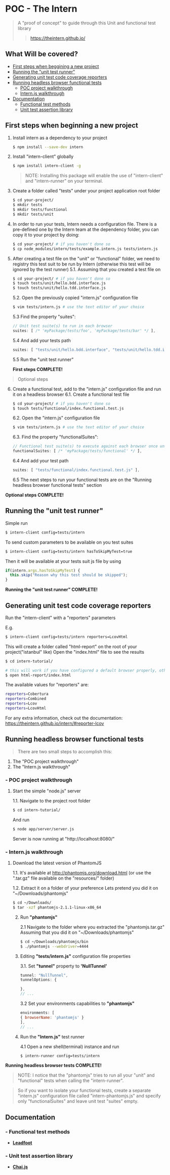 # POC - The Intern
> A "proof of concept" to guide through this Unit and functional test library
> > https://theintern.github.io/

## What Will be covered?
- [First steps when beggining a new project](https://github.com/leonardosarmentocastro/poc-theintern#first-steps-when-beginning-a-new-project)
- [Running the "unit test runner"](https://github.com/leonardosarmentocastro/poc-theintern#running-the-unit-test-runner)
- [Generating unit test code coverage reporters](https://github.com/leonardosarmentocastro/poc-theintern#generating-unit-test-code-coverage-reporters)
- [Running headless browser functional tests](https://github.com/leonardosarmentocastro/poc-theintern#running-headless-browser-functional-tests)
    - [POC project walkthrough](https://github.com/leonardosarmentocastro/poc-theintern#--poc-project-walkthrough)
    - [Intern.js walkthrough](https://github.com/leonardosarmentocastro/poc-theintern#--internjs-walkthrough)
- [Documentation](https://github.com/leonardosarmentocastro/poc-theintern#documentation)
    - [Functional test methods](https://github.com/leonardosarmentocastro/poc-theintern#--functional-test-methods)
    - [Unit test assertion library](https://github.com/leonardosarmentocastro/poc-theintern#--unit-test-assertion-library)



## First steps when beginning a new project
1. Install intern as a dependency to your project
    ```sh
    $ npm install --save-dev intern
    ```

2. Install "intern-client" globally
    ```sh
    $ npm install intern-client -g
    ```
    > NOTE: Installing this package will enable the use of "intern-client" and "intern-runner" on your terminal.


3. Create a folder called "tests" under your project application root folder
    ```sh
    $ cd your-project/
    $ mkdir tests
    $ mkdir tests/functional
    $ mkdir tests/unit
    ```

4. In order to run your tests, Intern needs a configuration file.
There is a pre-defined one by the Intern team at the dependency folder, you can copy it to your project by doing:
    ```sh
    $ cd your-project/ # if you haven't done so
    $ cp node_modules/intern/tests/example.intern.js tests/intern.js
    ```

5. After creating a test file on the "unit" or "functional" folder, we need to registry this test suit to be run by Intern
(otherwise this test will be ignored by the test runner)
  5.1. Assuming that you created a test file on
      ```sh
      $ cd your-project/ # if you haven't done so
      $ touch tests/unit/hello.bdd.interface.js
      $ touch tests/unit/hello.tdd.interface.js
      ```

    5.2. Open the previously copied "intern.js" configuration file
    ```sh
    $ vim tests/intern.js # use the text editor of your choice
    ```

    5.3 Find the property "suites":
    ```js
    // Unit test suite(s) to run in each browser
    suites: [ /* 'myPackage/tests/foo', 'myPackage/tests/bar' */ ],
    ```

    5.4 And add your tests path
    ```js
    suites: [ "tests/unit/hello.bdd.interface", "tests/unit/hello.tdd.interface" ],
    ```

    5.5 Run the "unit test runner"

    **First steps COMPLETE!**

> Optional steps

6. Create a functional test, add to the "intern.js" configuration file and run it on a headless browser
    6.1. Create a functional test file
    ```sh
    $ cd your-project/ # if you haven't done so
    $ touch tests/functional/index.functional.test.js
    ```

    6.2. Open the "intern.js" configuration file
    ```sh
    $ vim tests/intern.js # use the text editor of your choice
    ```

    6.3. Find the property "functionalSuites":
    ```js
    // Functional test suite(s) to execute against each browser once unit tests are completed
    functionalSuites: [ /* 'myPackage/tests/functional' */ ],
    ```

    6.4 And add your test path
    ```js
    suites: [ "tests/functional/index.functional.test.js" ],
    ```

    6.5 The next steps to run your functional tests are on the "Running headless browser functional tests" section

**Optional steps COMPLETE!**


## Running the "unit test runner"
Simple run
```sh
$ intern-client config=tests/intern
```

To send custom parameters to be available on you test suites
```sh
$ intern-client config=tests/intern hasToSkipMyTest=true
```

Then it will be available at your tests suit js file by using
```js
if(intern.args.hasToSkipMyTest) {
  this.skip("Reason why this test should be skipped");
}
```

**Running the "unit test runner" COMPLETE!**


## Generating unit test code coverage reporters
Run the "intern-client" with a "reporters" parameters

E.g.
```sh
$ intern-client config=tests/intern reporters=LcovHtml
```
This will create a folder called "html-report" on the root of your project("istanbul" like)
Open the "index.html" file to see the results
```sh
$ cd intern-tutorial/

# this will work if you have configured a default browser properly, otherwise, open it by using your OS "finder"
$ open html-report/index.html
```

The available values for "reporters" are:
```sh
reporters=Cobertura
reporters=Combined
reporters=Lcov
reporters=LcovHtml
```

For any extra information, check out the documentation:
https://theintern.github.io/intern/#reporter-lcov


## Running headless browser functional tests
> There are two small steps to accomplish this:
1. The "POC project walkthrough"
2. The "Intern.js walkthrough"

### - POC project walkthrough
1. Start the simple "node.js" server

    1.1. Navigate to the project root folder
    ```sh
    $ cd intern-tutorial/
    ```

    And run
    ```sh
    $ node app/server/server.js
    ```

    Server is now running at "http://localhost:8080/"

### - Intern.js walkthrough
1. Download the latest version of PhantomJS

    1.1. It's available at http://phantomjs.org/download.html (or use the ".tar.gz" file available on the "resources/" folder)

    1.2. Extract it on a folder of your preference
    Lets pretend you did it on "~/Downloads/phantomjs"
    ```sh
    $ cd ~/Downloads/
    $ tar -xzf phantomjs-2.1.1-linux-x86_64
    ```

    2. Run **"phantomjs"**

        2.1 Navigate to the folder where you extracted the "phantomjs.tar.gz"
        Assuming that you did it on "~/Downloads/phantomjs"
        ```sh
        $ cd ~/Downloads/phantomjs/bin
        $ ./phantomjs --webdriver=4444
        ```

    3. Editing **"tests/intern.js"** configuration file properties

        3.1. Set **"tunnel"** property to **'NullTunnel'**
        ```js
        tunnel: "NullTunnel",
        tunnelOptions: {

        },
        // ...
        ```

        3.2 Set your environments capabilities to **"phantomjs"**
        ```js
        environments: [
        { browserName: 'phantomjs' }
        ],
        // ...
        ```

    4. Run the **"Intern.js"** test runner

        4.1 Open a new shell(terminal) instance and run
        ```sh
        $ intern-runner config=tests/intern
        ```

**Running headless browser tests COMPLETE!**

> NOTE:
I notice that the "phantomjs" tries to run all your "unit" and "functional" tests when calling the "intern-runner".

> So if you want to isolate your functional tests, create a separate "intern.js" configuration file called "intern-phantomjs.js" and
specify only "functionalSuites" and leave unit test "suites" empty.


## Documentation
### - Functional test methods
- [**Leadfoot**](https://theintern.github.io/leadfoot/module-leadfoot_Command.html)

### - Unit test assertion library
- [**Chai.js**](http://chaijs.com/api/)
